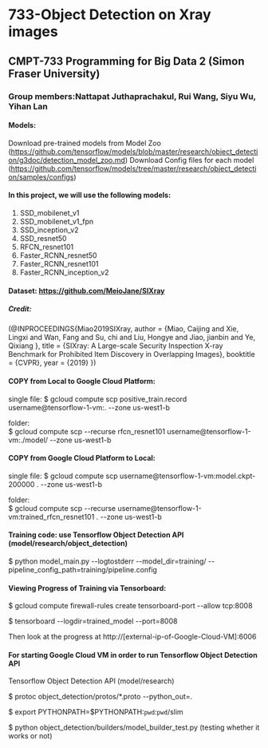 # 733-Object Detection on Xray images
## CMPT-733 Programming for Big Data 2 (Simon Fraser University)
### Group members:Nattapat Juthaprachakul, Rui Wang, Siyu Wu, Yihan Lan

#### Models:
Download pre-trained models from Model Zoo (https://github.com/tensorflow/models/blob/master/research/object_detection/g3doc/detection_model_zoo.md)
Download Config files for each model (https://github.com/tensorflow/models/tree/master/research/object_detection/samples/configs)

#### In this project, we will use the following models:
1. SSD_mobilenet_v1
2. SSD_mobilenet_v1_fpn
3. SSD_inception_v2
4. SSD_resnet50
5. RFCN_resnet101
6. Faster_RCNN_resnet50
7. Faster_RCNN_resnet101
8. Faster_RCNN_inception_v2


#### Dataset: https://github.com/MeioJane/SIXray
##### Credit:
(@INPROCEEDINGS{Miao2019SIXray,
    author = {Miao, Caijing and Xie, Lingxi and Wan, Fang and Su, chi and Liu, Hongye and Jiao, jianbin and Ye, Qixiang },
    title = {SIXray: A Large-scale Security Inspection X-ray Benchmark for Prohibited Item Discovery in Overlapping Images},
    booktitle = {CVPR},
    year = {2019} })

#### COPY from Local to Google Cloud Platform:

single file:
$ gcloud compute scp positive_train.record username@tensorflow-1-vm:. --zone us-west1-b

folder:     
$ gcloud compute scp --recurse rfcn_resnet101 username@tensorflow-1-vm:./model/ --zone us-west1-b

#### COPY from Google Cloud Platform to Local:

single file:
$ gcloud compute scp username@tensorflow-1-vm:model.ckpt-200000 . --zone us-west1-b

folder:     
$ gcloud compute scp --recurse username@tensorflow-1-vm:trained_rfcn_resnet101 . --zone us-west1-b

#### Training code: use Tensorflow Object Detection API (model/research/object_detection)

$ python model_main.py --logtostderr --model_dir=training/ --pipeline_config_path=training/pipeline.config

#### Viewing Progress of Training via Tensorboard:

$ gcloud compute firewall-rules create tensorboard-port --allow tcp:8008

$ tensorboard --logdir=trained_model --port=8008

Then look at the progress at http://[external-ip-of-Google-Cloud-VM]:6006


#### For starting Google Cloud VM in order to run Tensorflow Object Detection API
Tensorflow Object Detection API (model/research)

$ protoc object_detection/protos/*.proto --python_out=.

$ export PYTHONPATH=$PYTHONPATH:`pwd`:`pwd`/slim

$ python object_detection/builders/model_builder_test.py (testing whether it works or not)
